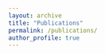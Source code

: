 ```yaml
---
layout: archive
title: "Publications"
permalink: /publications/
author_profile: true
---
```



<style type="text/css"> .bibbase_note { color: blue; font-weight: bold; } .note { color: green; font-style: italic; } </style> <script src="https://bibbase.org/show?bib=https://raw.githubusercontent.com/jcolan/jcolan.github.io/master/files/biblio.bib&jsonp=1&group0=custom_type&folding=0&nocache=1"></script>

 <!-- <script src="https://bibbase.org/show?bib=https://raw.githubusercontent.com/jcolan/jcolan.github.io/master/files/biblio.bib&group0=custom_type&jsonp=1"></script>  -->
